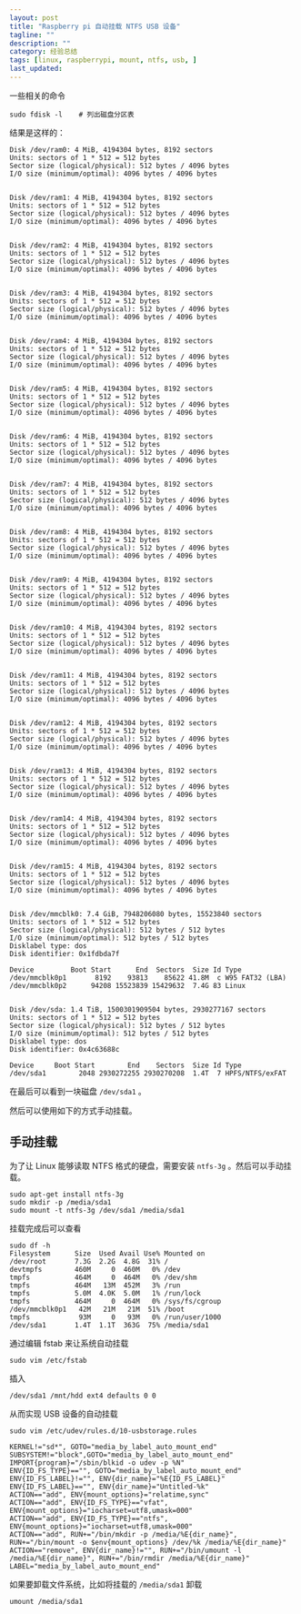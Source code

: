 ```yaml
---
layout: post
title: "Raspberry pi 自动挂载 NTFS USB 设备"
tagline: ""
description: ""
category: 经验总结
tags: [linux, raspberrypi, mount, ntfs, usb, ]
last_updated:
---
```



一些相关的命令

	sudo fdisk -l    # 列出磁盘分区表

结果是这样的：

	Disk /dev/ram0: 4 MiB, 4194304 bytes, 8192 sectors
	Units: sectors of 1 * 512 = 512 bytes
	Sector size (logical/physical): 512 bytes / 4096 bytes
	I/O size (minimum/optimal): 4096 bytes / 4096 bytes


	Disk /dev/ram1: 4 MiB, 4194304 bytes, 8192 sectors
	Units: sectors of 1 * 512 = 512 bytes
	Sector size (logical/physical): 512 bytes / 4096 bytes
	I/O size (minimum/optimal): 4096 bytes / 4096 bytes


	Disk /dev/ram2: 4 MiB, 4194304 bytes, 8192 sectors
	Units: sectors of 1 * 512 = 512 bytes
	Sector size (logical/physical): 512 bytes / 4096 bytes
	I/O size (minimum/optimal): 4096 bytes / 4096 bytes


	Disk /dev/ram3: 4 MiB, 4194304 bytes, 8192 sectors
	Units: sectors of 1 * 512 = 512 bytes
	Sector size (logical/physical): 512 bytes / 4096 bytes
	I/O size (minimum/optimal): 4096 bytes / 4096 bytes


	Disk /dev/ram4: 4 MiB, 4194304 bytes, 8192 sectors
	Units: sectors of 1 * 512 = 512 bytes
	Sector size (logical/physical): 512 bytes / 4096 bytes
	I/O size (minimum/optimal): 4096 bytes / 4096 bytes


	Disk /dev/ram5: 4 MiB, 4194304 bytes, 8192 sectors
	Units: sectors of 1 * 512 = 512 bytes
	Sector size (logical/physical): 512 bytes / 4096 bytes
	I/O size (minimum/optimal): 4096 bytes / 4096 bytes


	Disk /dev/ram6: 4 MiB, 4194304 bytes, 8192 sectors
	Units: sectors of 1 * 512 = 512 bytes
	Sector size (logical/physical): 512 bytes / 4096 bytes
	I/O size (minimum/optimal): 4096 bytes / 4096 bytes


	Disk /dev/ram7: 4 MiB, 4194304 bytes, 8192 sectors
	Units: sectors of 1 * 512 = 512 bytes
	Sector size (logical/physical): 512 bytes / 4096 bytes
	I/O size (minimum/optimal): 4096 bytes / 4096 bytes


	Disk /dev/ram8: 4 MiB, 4194304 bytes, 8192 sectors
	Units: sectors of 1 * 512 = 512 bytes
	Sector size (logical/physical): 512 bytes / 4096 bytes
	I/O size (minimum/optimal): 4096 bytes / 4096 bytes


	Disk /dev/ram9: 4 MiB, 4194304 bytes, 8192 sectors
	Units: sectors of 1 * 512 = 512 bytes
	Sector size (logical/physical): 512 bytes / 4096 bytes
	I/O size (minimum/optimal): 4096 bytes / 4096 bytes


	Disk /dev/ram10: 4 MiB, 4194304 bytes, 8192 sectors
	Units: sectors of 1 * 512 = 512 bytes
	Sector size (logical/physical): 512 bytes / 4096 bytes
	I/O size (minimum/optimal): 4096 bytes / 4096 bytes


	Disk /dev/ram11: 4 MiB, 4194304 bytes, 8192 sectors
	Units: sectors of 1 * 512 = 512 bytes
	Sector size (logical/physical): 512 bytes / 4096 bytes
	I/O size (minimum/optimal): 4096 bytes / 4096 bytes


	Disk /dev/ram12: 4 MiB, 4194304 bytes, 8192 sectors
	Units: sectors of 1 * 512 = 512 bytes
	Sector size (logical/physical): 512 bytes / 4096 bytes
	I/O size (minimum/optimal): 4096 bytes / 4096 bytes


	Disk /dev/ram13: 4 MiB, 4194304 bytes, 8192 sectors
	Units: sectors of 1 * 512 = 512 bytes
	Sector size (logical/physical): 512 bytes / 4096 bytes
	I/O size (minimum/optimal): 4096 bytes / 4096 bytes


	Disk /dev/ram14: 4 MiB, 4194304 bytes, 8192 sectors
	Units: sectors of 1 * 512 = 512 bytes
	Sector size (logical/physical): 512 bytes / 4096 bytes
	I/O size (minimum/optimal): 4096 bytes / 4096 bytes


	Disk /dev/ram15: 4 MiB, 4194304 bytes, 8192 sectors
	Units: sectors of 1 * 512 = 512 bytes
	Sector size (logical/physical): 512 bytes / 4096 bytes
	I/O size (minimum/optimal): 4096 bytes / 4096 bytes


	Disk /dev/mmcblk0: 7.4 GiB, 7948206080 bytes, 15523840 sectors
	Units: sectors of 1 * 512 = 512 bytes
	Sector size (logical/physical): 512 bytes / 512 bytes
	I/O size (minimum/optimal): 512 bytes / 512 bytes
	Disklabel type: dos
	Disk identifier: 0x1fdbda7f

	Device         Boot Start      End  Sectors  Size Id Type
	/dev/mmcblk0p1       8192    93813    85622 41.8M  c W95 FAT32 (LBA)
	/dev/mmcblk0p2      94208 15523839 15429632  7.4G 83 Linux


	Disk /dev/sda: 1.4 TiB, 1500301909504 bytes, 2930277167 sectors
	Units: sectors of 1 * 512 = 512 bytes
	Sector size (logical/physical): 512 bytes / 512 bytes
	I/O size (minimum/optimal): 512 bytes / 512 bytes
	Disklabel type: dos
	Disk identifier: 0x4c63688c

	Device     Boot Start        End    Sectors  Size Id Type
	/dev/sda1        2048 2930272255 2930270208  1.4T  7 HPFS/NTFS/exFAT

在最后可以看到一块磁盘 `/dev/sda1` 。

然后可以使用如下的方式手动挂载。

## 手动挂载
为了让 Linux 能够读取 NTFS 格式的硬盘，需要安装 `ntfs-3g` 。然后可以手动挂载。

	sudo apt-get install ntfs-3g
	sudo mkdir -p /media/sda1
	sudo mount -t ntfs-3g /dev/sda1 /media/sda1

挂载完成后可以查看

	sudo df -h
	Filesystem      Size  Used Avail Use% Mounted on
	/dev/root       7.3G  2.2G  4.8G  31% /
	devtmpfs        460M     0  460M   0% /dev
	tmpfs           464M     0  464M   0% /dev/shm
	tmpfs           464M   13M  452M   3% /run
	tmpfs           5.0M  4.0K  5.0M   1% /run/lock
	tmpfs           464M     0  464M   0% /sys/fs/cgroup
	/dev/mmcblk0p1   42M   21M   21M  51% /boot
	tmpfs            93M     0   93M   0% /run/user/1000
	/dev/sda1       1.4T  1.1T  363G  75% /media/sda1



通过编辑 fstab 来让系统自动挂载

    sudo vim /etc/fstab

插入

    /dev/sda1 /mnt/hdd ext4 defaults 0 0

从而实现 USB 设备的自动挂载

    sudo vim /etc/udev/rules.d/10-usbstorage.rules

    KERNEL!="sd*", GOTO="media_by_label_auto_mount_end"
    SUBSYSTEM!="block",GOTO="media_by_label_auto_mount_end"
    IMPORT{program}="/sbin/blkid -o udev -p %N"
    ENV{ID_FS_TYPE}=="", GOTO="media_by_label_auto_mount_end"
    ENV{ID_FS_LABEL}!="", ENV{dir_name}="%E{ID_FS_LABEL}"
    ENV{ID_FS_LABEL}=="", ENV{dir_name}="Untitled-%k"
    ACTION=="add", ENV{mount_options}="relatime,sync"
    ACTION=="add", ENV{ID_FS_TYPE}=="vfat", ENV{mount_options}="iocharset=utf8,umask=000"
    ACTION=="add", ENV{ID_FS_TYPE}=="ntfs", ENV{mount_options}="iocharset=utf8,umask=000"
    ACTION=="add", RUN+="/bin/mkdir -p /media/%E{dir_name}", RUN+="/bin/mount -o $env{mount_options} /dev/%k /media/%E{dir_name}"
    ACTION=="remove", ENV{dir_name}!="", RUN+="/bin/umount -l /media/%E{dir_name}", RUN+="/bin/rmdir /media/%E{dir_name}"
    LABEL="media_by_label_auto_mount_end"

如果要卸载文件系统，比如将挂载的 `/media/sda1` 卸载

    umount /media/sda1
